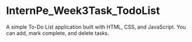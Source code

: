 # InternPe_Week3Task_TodoList
A simple To-Do List application built with HTML, CSS, and JavaScript. You can add, mark complete, and delete tasks.
